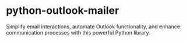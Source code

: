 # python-outlook-mailer
Simplify email interactions, automate Outlook functionality, and enhance communication processes with this powerful Python library.
